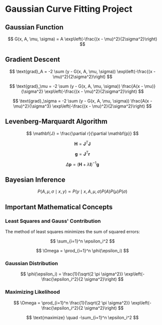 # Gaussian Curve Fitting Project


## Gaussian Function

$$
G(x, A, \mu, \sigma) = A \exp\left(-\frac{(x - \mu)^2}{2\sigma^2}\right)
$$

## Gradient Descent
$$
\text{grad}_A = -2 \sum (y - G(x, A, \mu, \sigma)) \exp\left(-\frac{(x - \mu)^2}{2\sigma^2}\right)
$$

$$
\text{grad}_\mu = -2 \sum (y - G(x, A, \mu, \sigma)) \frac{A(x - \mu)}{\sigma^2} \exp\left(-\frac{(x - \mu)^2}{2\sigma^2}\right)
$$

$$
\text{grad}_\sigma = -2 \sum (y - G(x, A, \mu, \sigma)) \frac{A(x - \mu)^2}{\sigma^3} \exp\left(-\frac{(x - \mu)^2}{2\sigma^2}\right)
$$

## Levenberg-Marquardt Algorithm

$$
\mathbf{J} = \frac{\partial r}{\partial \mathbf{p}}
$$

$$
\mathbf{H} = \mathbf{J}^T \mathbf{J}
$$

$$
\mathbf{g} = \mathbf{J}^T \mathbf{r}
$$

$$
\Delta \mathbf{p} = (\mathbf{H} + \lambda \mathbf{I})^{-1} \mathbf{g}
$$


## Bayesian Inference

$$
P(A, \mu, \sigma \mid x, y) \propto P(y \mid x, A, \mu, \sigma) P(A) P(\mu) P(\sigma)
$$


## Important Mathematical Concepts

### Least Squares and Gauss' Contribution
The method of least squares minimizes the sum of squared errors:

$$
\sum_{i=1}^n \epsilon_i^2
$$

$$
\Omega = \prod_{i=1}^n \phi(\epsilon_i)
$$


### Gaussian Distribution

$$
\phi(\epsilon_i) = \frac{1}{\sqrt{2 \pi \sigma^2}} \exp\left(-\frac{\epsilon_i^2}{2 \sigma^2}\right)
$$


### Maximizing Likelihood

$$
\Omega = \prod_{i=1}^n \frac{1}{\sqrt{2 \pi \sigma^2}} \exp\left(-\frac{\epsilon_i^2}{2 \sigma^2}\right)
$$


$$
\text{maximize} \quad -\sum_{i=1}^n \epsilon_i^2
$$

